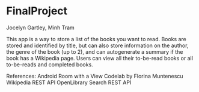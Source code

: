 # FinalProject
Jocelyn Gartley, Minh Tram

This app is a way to store a list of the books you want to read.
Books are stored and identified by title, but can also store information
on the author, the genre of the book (up to 2), and can autogenerate a summary
if the book has a Wikipedia page.  Users can view all their to-be-read books
or all to-be-reads and completed books.

References:
Android Room with a View Codelab by Florina Muntenescu
Wikipedia REST API
OpenLibrary Search REST API
